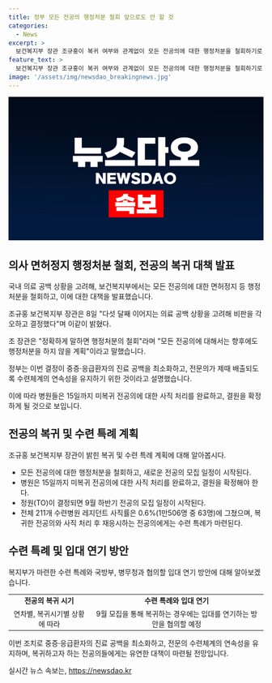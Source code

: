 ```yaml
---
title: 정부 모든 전공의 행정처분 철회 앞으로도 안 할 것
categories:
  - News
excerpt: >
  보건복지부 장관 조규홍이 복귀 여부와 관계없이 모든 전공의에 대한 행정처분을 철회하기로 했다고 8일 밝혔다. 조 장관은 의료 공백 상황을 고려해 이 결정을 내렸으며, 이에 따라 전문의의 진료 공백을 최소화하고 수련체계의 연속성을 유지하기 위한 조치를 취할 것이라고 설명했다. 정부는 전공의들에게 15일까지 사직 처리를 완료해달라고 요청했으며, 이후 새로운 전공의 모집 일정이 시작될 것으로 전망된다. 또한, 복귀하는 전공의들에게는 수련 특례를 마련할 계획이며, 복귀하는 경우에는 입대를 연기할 수 있도록 국방부, 병무청과 협의할 예정이다.
feature_text: >
  보건복지부 장관 조규홍이 복귀 여부와 관계없이 모든 전공의에 대한 행정처분을 철회하기로 했다고 8일 밝혔다. 조 장관은 의료 공백 상황을 고려해 이 결정을 내렸으며, 이에 따라 전문의의 진료 공백을 최소화하고 수련체계의 연속성을 유지하기 위한 조치를 취할 것이라고 설명했다. 정부는 전공의들에게 15일까지 사직 처리를 완료해달라고 요청했으며, 이후 새로운 전공의 모집 일정이 시작될 것으로 전망된다. 또한, 복귀하는 전공의들에게는 수련 특례를 마련할 계획이며, 복귀하는 경우에는 입대를 연기할 수 있도록 국방부, 병무청과 협의할 예정이다.
image: '/assets/img/newsdao_breakingnews.jpg'
---
```


<p><img src="/assets/img/newsdao_breakingnews.jpg" alt="cryptoinkorea 속보" /></p>

<h2 data-ke-size="size26">의사 면허정지 행정처분 철회, 전공의 복귀 대책 발표</h2>

<p>국내 의료 공백 상황을 고려해, 보건복지부에서는 모든 전공의에 대한 면허정지 등 행정처분을 철회하고, 이에 대한 대책을 발표했습니다.</p>

<p data-ke-size="size16">조규홍 보건복지부 장관은 8일 "다섯 달째 이어지는 의료 공백 상황을 고려해 비판을 각오하고 결정했다"며 이같이 밝혔다.</p>

<p data-ke-size="size16">조 장관은 "정확하게 말하면 행정처분의 철회"라며 "모든 전공의에 대해서는 향후에도 행정처분을 하지 않을 계획"이라고 말했습니다.</p>

<p data-ke-size="size16">정부는 이번 결정이 중증·응급환자의 진료 공백을 최소화하고, 전문의가 제때 배출되도록 수련체계의 연속성을 유지하기 위한 것이라고 설명했습니다.</p>

<p data-ke-size="size16">이에 따라 병원들은 15일까지 미복귀 전공의에 대한 사직 처리를 완료하고, 결원을 확정하게 될 것으로 보입니다.</p>

<h2 data-ke-size="size26">전공의 복귀 및 수련 특례 계획</h2>

<p>조규홍 보건복지부 장관이 밝힌 복귀 및 수련 특례 계획에 대해 알아봅시다.</p>

<ul>
  <li>모든 전공의에 대한 행정처분을 철회하고, 새로운 전공의 모집 일정이 시작된다.</li>
  <li>병원은 15일까지 미복귀 전공의에 대한 사직 처리를 완료하고, 결원을 확정해야 한다.</li>
  <li>정원(TO)이 결정되면 9월 하반기 전공의 모집 일정이 시작된다.</li>
  <li>전체 211개 수련병원 레지던트 사직률은 0.6%(1만506명 중 63명)에 그쳤으며, 복귀한 전공의와 사직 처리 후 재응시하는 전공의에게는 수련 특례가 마련된다.</li>
</ul>

<h2 data-ke-size="size26">수련 특례 및 입대 연기 방안</h2>

<p>복지부가 마련한 수련 특례와 국방부, 병무청과 협의할 입대 연기 방안에 대해 알아보겠습니다.</p>

<table>
    <tr>
        <td style="text-align: center; height: 17px;"><b>전공의 복귀 시기</b></td>
        <td style="text-align: center; height: 17px;"><b>수련 특례와 입대 연기</b></td>
    </tr>
    <tr>
        <td style="text-align: center; height: 17px;">연차별, 복귀시기별 상황에 따라</td>
        <td style="text-align: center; height: 17px;">9월 모집을 통해 복귀하는 경우에는 입대를 연기하는 방안을 협의할 예정</td>
    </tr>
</table>

<p data-ke-size="size16">이번 조치로 중증·응급환자의 진료 공백을 최소화하고, 전문의 수련체계의 연속성을 유지하며, 복귀하고자 하는 전공의들에게는 유연한 대책이 마련될 전망입니다.</p>
실시간 뉴스 속보는, <a href="https://newsdao.kr" rel="dofollow">https://newsdao.kr</a>


